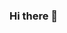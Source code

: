 ### Hi there 👋

<!--
Welcome to my GitHub profile! I'm Jesus, passionate about technology, continuous learning and contributing to the open source community.

🔭 I'm currently working on: Learning how to use GitHub effectively and improving my programming skills. I am exploring different projects and familiarizing myself with best practices in software development.

🌱 I am currently learning: Python. I am focusing on understanding its fundamentals, popular libraries and applications in real projects. I am particularly interested in how Python can be used for artificial intelligence and automation.

👯 I want to collaborate on: Open Source projects that have a positive impact on the community. If you have a project in mind that could use my skills and enthusiasm, feel free to contact me!

🤔 I'm looking for help with: Python deepening, especially in areas involving data analytics, machine learning, and web development. Any resources, advice or mentorship would be greatly appreciated.

💬 Ask me about: Artificial Intelligence. Although I'm still on my learning journey, I'm more than willing to share what I've learned so far and discuss fascinating ideas in this field.

📫 How to contact me: The best way to reach me is through my email aled7agency@gmail.com. I'm open to discussing collaboration opportunities, projects, or just ch
-->
